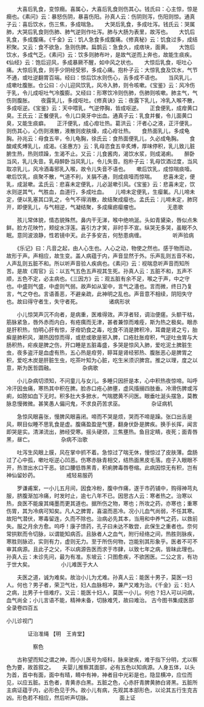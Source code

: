 <!-- { "loadSidebar": true } -->
　　大喜后乳食，变惊癎。喜属心，大喜后乳食则伤其心。钱氏曰：心主惊，惊是癎也。《素问》云：暴怒伤阴，暴喜伤阳。孙真人云：伤阴则泻，伤阳则惊。通真子云：喜后饮水，伤三焦，多成喘急。　　大哭后乳食，多成吐泻。钱氏云：哭属肺，大哭后乳食则伤肺、肺气逆则作吐泻。肺与大肠为表里，故泻也。　　大饥后乳食，多成腹痛。《千金》云：饥人急食多成腹痛。《修真秘》云：饥食过多，成结积聚。又云：食不欲急，急则伤脾。扁鹊云：急食久，成痞块，面黄。　　大饱后饮水，多成气乏。《素问》云：饮多则肺布叶，是故气逆而上奔也，故能生痰疾。《仙经》云：饱后迎风，多成暴厥不醒，如中风之状也。　　大惊后乳食，呕吐心痛。大惊后乳食，则手少阴经受邪，多成心痛。抱朴子云：大惊乳食及饮水，气节不通，或吐逆翻胃百端。经曰：惊后饮水则伤心，舌多成不语也。　　当风乳儿，成嗽吐腹胀。仓公曰：小儿迎风饮乳，风冷入肺，则令咳嗽。《宝鉴》云：风冷伤于乳，令儿成呕吐气冷腹膨。又经曰：形寒饮冷则伤肺，伤肺则咳嗽。肺主气，气伤则腹胀。　　夜露乳儿，多成呕吐。《修真诀》云：夜露下乳儿，冷乳入喉不散，多成呕逆。《宝鉴》云：天中喂乳，气逆停胸，皆成呕逆。　　正食便乳，成疳黄口臭。王氏云：正餐便乳，令儿口臭牙中出血。通真子云：乳食并餐，令儿面黄口臭，又能生痰癖。　　正汗便乳，成心疳壮热。葛洪云：汗者心之液，正汗便乳，则伤其心，心伤则液散，液散则皮肤燥，成心疳壮热。　　食热面乳儿，多成龟胸。孙兆云：母食五辛，令儿龟胸，徐氏云：食热面便乳儿，久必成龟胸。　　食酸咸炙煿乳儿，成渴。《圣惠方》云：乳母恣食五辛炙煿，厚味停积，乳儿致儿脏腑生热，热则烦躁，生渴不止。又云：儿食酱肉，渴饮水浆，则成渴痢。　　醉卧当风，乳儿失音。乳母醉卧当风乳儿，令儿失音。抱朴子云：乳母饮酒过度，当风取凉乳儿，风冷酒毒邪乳入喉，故令儿失音不语也。　　嗽后饮乳，成惊喘痰噎。嗽后饮乳，痰聚不散，气道不利，关膈不通，则成痰噎而惊喘。　　悲喜未定，便乳，成涎嗽。孟氏云：悲喜未定便乳，儿必涎嗽引风。《宝鉴》云：悲喜未定，饮水则逆其气，气胜血，血道行，多成吐血。　　儿啼未定便乳，生瘿氟。凡儿啼未定，便以乳塞其口乳之，令气不得消散，故结聚成瘿也。孟氏云：儿啼未定，肺窍开，即便乳儿，与气相逆，气凝结聚，多成瘰疬瘿瘤也。
　　　　　无患歌

　　孩儿常体貌，情态貌殊然。鼻内干无涕，喉中绝响涎。头如青黛染，唇似点朱鲜。脸方花映竹，颊绽水浮莲。喜引方才笑，非时手不宣。纵哭无多哭，虽眠不久眠。意同波浪静，性若镜中天。此子多安吉，何愁患病缠。
　　　　　听声验病

　　《乐记》曰：凡音之起，由人心生也。人心之动，物使之然也。感于物而动，故形于声。声相应，故生变。盖人病蕴于内，声音显然于外。乐声乱则五音不和，人声乱则五脏不和。所以听声音验人疾病也。《素问》云：视喘息听声音而知所苦。是故《周官》云：以五气五色五声视其生死。孙真人云：五脏不和，五声不顺，五色不定，必主病也。《三因方》云：观五脏有余不足，喉之于声，中之守也。中盛则气盛，中虚则气弱。故声如从室中，言气之濇也。言而微，终日乃复言，气之夺也。言语善恶，不避亲疏，此神明之乱也。声音意不相续，阴阳失守也。故曰得守者生，失守者死。
　　　　　诸病形状

　　小儿惊哭声沉不向者，是病重，医难得效。声浮者轻，调治便瘥。头额干枯，筋脉紧急，唇外赤而内白，有疮痍而无津，甚者兼惊而难痊，斯为热之极矣。眼赤是肝积热，怕明心肝有惊，牙疳奶食之毒，吃食不消是脾积冷，耳聋是肾之亏，胎癣是肺积风，潮热因惊而得，或悲或歌是邪入脾，口疮肚胀疳积，气逆吐虫胃与大肠积热，疟疾是脾之伤，开口睡是五脏毒盛，多哭是惊风入肺，爱吃泥土脾脏生虫，夜多盗汗是血虚有热，五心热是疳劳，聤耳是肾经邪热、腹胀恶心是脾胃之积，爱吃木炭是肝脏生虫，吃茶叶知为心脏，吃生米须识脾宫。推之以理，度之以意，斯为医哲圆融。
　　　　　杂病歌

　　小儿杂病切须知，不问童儿与女儿。多睡只因肝是本，心中积热夜惊啼。叫呼冷汗因虫痛，寒热其中积在脾。脸赤口疮心肺壅，虚风搐搦四肢垂。冷滑伤脾或泻痢，如脓如血下无时。积多肚大多掀水，气喘腮黄不问医。眼垂吐涎头摆急，莫教脉息慢微微。甚笑愚人偏问鬼，不求良药苦求巫。
　　　　　杂证病机

　　急惊风眼喜张，慢脾风眼喜闭。啼而不哭是烦，哭而不啼是躁。张口出舌是风，瞑目似睡不思乳食是虚。腹痛盈盈是气壅，翻身伏卧是脾疾。换手长挥，闻言即哭是实。清涕流出，肺经受寒。摇头硬颈，三焦壅热。鱼目定睛，夜死；面青唇黑，昼亡。
　　　　　杂病不治歌

　　吐泻生风眼上膜，风在掌中抓不着。急惊过了喘无休，慢惊过了皮肤薄。盘肠过了心中孤，嗽吐呕逆心凹恶。伤寒赤脉青相交，结热面黑皮毛落。痘子入眼眼不开，热泄出水口干恶。锁口腰低唇黑青，积痢脾毒唇卷缩。此病因惊无有积，岂有神仙留妙药。
　　　　　戒轻易服药

　　罗谦甫案，一小儿五月间，因食冷粉，腹中作痛，遂于市药铺中，购得神芎丸服，脐腹渐加冷痛，时发时止，逾七八年不已。因思古人云：寒者热之。治寒以热，良医不能废其绳墨而更其道也。据所伤之物，寒也；所攻之药，亦寒也；重寒伤胃，其为冷病可知矣。凡人之脾胃，喜温而恶冷。况小儿血气尚弱，不任其寒。故阳气潜伏，寒毒留连，久而不除也。治病必先其本，当用和中养气之药，以救前失。服之月余方愈。呜呼！康子馈药，孔子曰未达不敢尝，此保生之重者也。奈何常拱默而令切脉，以谓能知病否。且脉者人之血气，附行经络之间，热胜则脉疾，寒胜则脉迟，实则有力，虚则无力。至于所伤何物，岂能别其形象乎。医者不可不审其病源。且此子之父，不以病源告医而求于市肆，以致七年之病，皆昧此理也。孙真人云：未诊先问，最为有准。东坡云：只图愈疾，不欲困医。二公之言，有功于世大矣。
　　　　　小儿难医于大人

　　夫医之道，诚为难矣。故治小儿为尤难。孙真人云：能医十男子，莫医一妇人。何也？男子者，荣卫气壮，妇人血脉相冲，兼产又难为治。《千金》云：妇人之病，比男子十倍难疗。又云：能医十妇人，莫医一小儿。何也？妇人可以问病，血气尚全；小儿言语不能，精神未备，切脉难凭，故曰难治。
古今图书集成医部全录卷四百五

小儿诊视门

　　　　证治准绳 【明　王肯堂】

　　　　　察色

　　古称望而知之谓之神，而小儿医号为哑科，脉来驶疾，难于指下分明，尤以察色为要，故首叙之。　　夫婴儿推察其面部，必有五色以知病源。人身五体，以头为首，首中有面，面中有晴，睛中有神，神者目中光彩是也，隐显横冲，应位而见，以应五脏。五色者，青黄赤白黑。五脏之色，心赤肝青脾黄肺白肾黑。五脏所主病证蕴于内，必形色见于外。故小儿有病，先观其本部形色，以论其五行生克吉凶。形色若不相应，然后听声切脉。
　　　　　面上证

